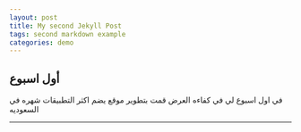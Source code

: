```yaml
---
layout: post
title: My second Jekyll Post
tags: second markdown example
categories: demo
---
```

## أول اسبوع

في اول اسبوع لي في كفاءه العرض قمت بتطوير موقع يضم اكثر التطبيقات شهره في السعوديه 

------------------------------------

